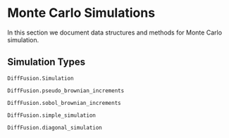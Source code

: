 # Monte Carlo Simulations

In this section we document data structures and methods for Monte Carlo  simulation.

## Simulation Types

```@docs
DiffFusion.Simulation
```

```@docs
DiffFusion.pseudo_brownian_increments
```

```@docs
DiffFusion.sobol_brownian_increments
```

```@docs
DiffFusion.simple_simulation
```

```@docs
DiffFusion.diagonal_simulation
```
